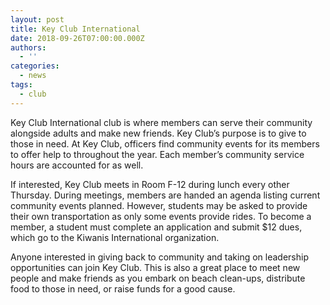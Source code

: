 ```yaml
---
layout: post
title: Key Club International
date: 2018-09-26T07:00:00.000Z
authors:
  - ''
categories:
  - news
tags:
  - club
---
```

Key Club International club is where members can serve their community alongside adults and make new friends. Key Club’s purpose is to give to those in need. At Key Club, officers find community events for its members to offer help to throughout the year. Each member’s community service hours are accounted for as well.

If interested, Key Club meets in Room F-12 during lunch every other Thursday. During meetings, members are handed an agenda listing current community events planned. However, students may be asked to provide their own transportation as only some events provide rides. To become a member, a student must complete an application and submit $12 dues, which go to the Kiwanis International organization.

Anyone interested in giving back to community and taking on leadership opportunities can join Key Club. This is also a great place to meet new people and make friends as you embark on beach clean-ups, distribute food to those in need, or raise funds for a good cause.
